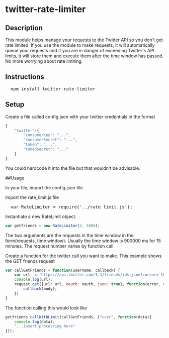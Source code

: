 twitter-rate-limiter
====================

## Description

This module helps manage your requests to the Twitter API so you don't get rate limited.  If you use
the module to make requests, it will automatically queue your requests and if you are in danger of exceeding Twitter's 
API limits, it will store them and execute them after the time window has passed.  No more worrying about rate limiting.

## Instructions

<pre>
  npm install twitter-rate-limiter
</pre>

## Setup
Create a file called config.json with your twitter credentials in the format

```javascript
{
	"twitter":{
		"consumerKey": "...",
		"consumerSecret": "...",
		"token": "...",
		"tokenSecret": "..."
	}
}	
```
You could hardcode it into the file but that wouldn't be advisable.

##Usage

In your file, import the config.json file

Import the rate_limit.js file
<pre>
  var RateLimiter = require('../rate_limit.js');
</pre>

Instantiate a new RateLimit object. 
```javascript
var getfriends = new RateLimiter(2, 5000);
```
The two arguments are the requests in the time window in the form(requests, time window). Usually the time window is 900000 ms for 15 minutes.  The request number varies by function call

Create a function for the twitter call you want to make.  This example shows the GET friends request
```javascript
var callGetFriends = function(username, callback) {
	var url  = 'https://api.twitter.com/1.1/friends/ids.json?cursor=-1&screen_name='+username+'&count=5000';
	console.log(url);
	request.get({url: url, oauth: oauth, json: true}, function(error, res, body) {
		callback(body);
	})
}
```

The function calling this would look like
```javascript
getfriends.callWithLimit(callGetFriends, ["user", function(data){
	console.log(data);
	"...insert processing here"
}]);
```


